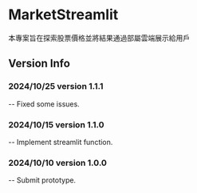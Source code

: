 # MarketStreamlit

本專案旨在探索股票價格並將結果通過部屬雲端展示給用戶

## Version Info
### 2024/10/25 version 1.1.1
-- Fixed some issues.

### 2024/10/15 version 1.1.0
-- Implement streamlit function.

### 2024/10/10 version 1.0.0
-- Submit prototype.
